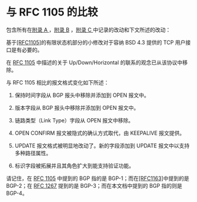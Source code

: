 # 与 RFC 1105 的比较

包含所有在[附录 A ](../AppendixA/A.md)，[附录 B](../AppendixB/B.md) ，[附录 C ](../AppendixC/C.md)中记录的改动和下文所述的改动：

基于[[RFC1105]](https://www.rfc-editor.org/rfc/rfc1105.html)的有限状态机部分的小修改对于容纳 BSD 4.3 提供的 TCP 用户接口是有必要的。

在 [RFC 1105](https://www.rfc-editor.org/rfc/rfc1105.html) 中描述的关于 Up/Down/Horizontal 的联系的观念已从该协议中移除。

与 RFC 1105 相比的报文格式变化如下所述：

1. 保持时间字段从 BGP 报头中移除并添加到 OPEN 报文中。

2. 版本字段从 BGP 报头中移除并添加到 OPEN 报文中。

3. 链路类型（Link Type）字段从 OPEN 报文中移除。

4. OPEN CONFIRM 报文被隐式的确认方式取代，由 KEEPALIVE 报文提供。

5. UPDATE 报文格式被明显地改动了。新的字段添加到 UPDATE 报文中以支持多种路径属性。

6. 标识字段被拓展并且其角色扩大到能支持验证功能。

请记住，在 [RFC 1105](https://www.rfc-editor.org/rfc/rfc1105.html) 中提到的 BGP 指的是 BGP-1；而在[[RFC1163]](https://www.rfc-editor.org/rfc/rfc1163.html)中提到的是 BGP-2；在 [RFC 1267](https://www.rfc-editor.org/rfc/rfc1267.html) 提到的是 BGP-3；而在本文档中提到的 BGP 指的则是 BGP-4。